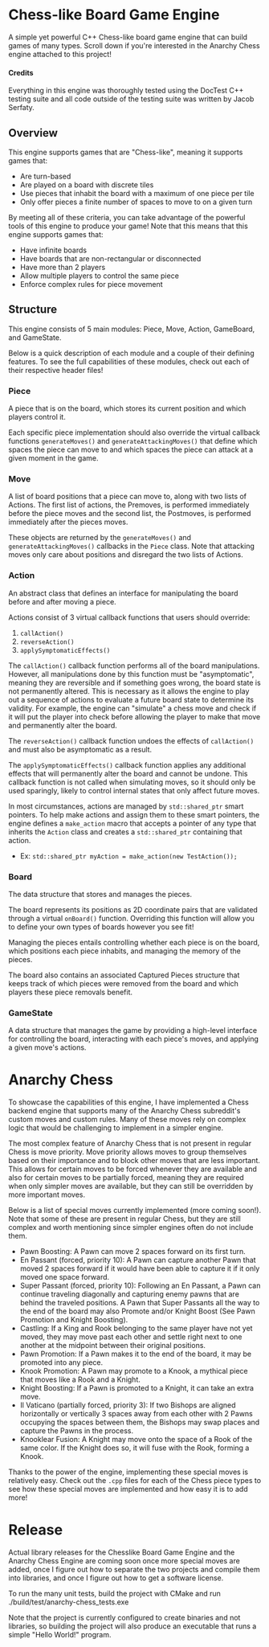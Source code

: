 # Chess-like Board Game Engine
A simple yet powerful C++ Chess-like board game engine that can build games of many types. Scroll down if you're interested in the Anarchy Chess engine attached to this project!

#### Credits
Everything in this engine was thoroughly tested using the DocTest C++ testing suite and all code outside of the testing suite was written by Jacob Serfaty.

## Overview
This engine supports games that are "Chess-like", meaning it supports games that:
- Are turn-based
- Are played on a board with discrete tiles
- Use pieces that inhabit the board with a maximum of one piece per tile
- Only offer pieces a finite number of spaces to move to on a given turn

By meeting all of these criteria, you can take advantage of the powerful tools of this engine to produce your game!
Note that this means that this engine supports games that:
- Have infinite boards
- Have boards that are non-rectangular or disconnected
- Have more than 2 players
- Allow multiple players to control the same piece
- Enforce complex rules for piece movement



## Structure
This engine consists of 5 main modules: Piece, Move, Action, GameBoard, and GameState.

Below is a quick description of each module and a couple of their defining features. To see the full capabilities of these modules, check out each of their respective header files!

### Piece
A piece that is on the board, which stores its current position and which players control it. 

Each specific piece implementation should also override the virtual callback functions `generateMoves()` and `generateAttackingMoves()` that define which spaces the piece can move to and which spaces the piece can attack at a given moment in the game.

### Move
A list of board positions that a piece can move to, along with two lists of Actions. The first list of actions, the Premoves, is performed immediately before the piece moves and the second list, the Postmoves, is performed immediately after the pieces moves.

These objects are returned by the `generateMoves()` and `generateAttackingMoves()` callbacks in the `Piece` class. Note that attacking moves only care about positions and disregard the two lists of Actions.

### Action
An abstract class that defines an interface for manipulating the board before and after moving a piece.

Actions consist of 3 virtual callback functions that users should override:
1. `callAction()`
2. `reverseAction()`
3. `applySymptomaticEffects()`

The `callAction()` callback function performs all of the board manipulations. However, all manipulations done by this function must be "asymptomatic", meaning they are reversible and if something goes wrong, the board state is not permanently altered. This is necessary as it allows the engine to play out a sequence of actions to evaluate a future board state to determine its validity. For example, the engine can "simulate" a chess move and check if it will put the player into check before allowing the player to make that move and permanently alter the board.

The `reverseAction()` callback function undoes the effects of `callAction()` and must also be asymptomatic as a result.

The `applySymptomaticEffects()` callback function applies any additional effects that will permanently alter the board and cannot be undone. This callback function is not called when simulating moves, so it should only be used sparingly, likely to control internal states that only affect future moves.

In most circumstances, actions are managed by `std::shared_ptr` smart pointers. To help make actions and assign them to these smart pointers, the engine defines a `make_action` macro that accepts a pointer of any type that inherits the `Action` class and creates a `std::shared_ptr` containing that action.
- Ex: `std::shared_ptr myAction = make_action(new TestAction());`

### Board
The data structure that stores and manages the pieces. 

The board represents its positions as 2D coordinate pairs that are validated through a virtual `onBoard()` function. Overriding this function will allow you to define your own types of boards however you see fit!

Managing the pieces entails controlling whether each piece is on the board, which positions each piece inhabits, and managing the memory of the pieces. 

The board also contains an associated Captured Pieces structure that keeps track of which pieces were removed from the board and which players these piece removals benefit.

### GameState
A data structure that manages the game by providing a high-level interface for controlling the board, interacting with each piece's moves, and applying a given move's actions.

# Anarchy Chess
To showcase the capabilities of this engine, I have implemented a Chess backend engine that supports many of the Anarchy Chess subreddit's custom moves and custom rules. Many of these moves rely on complex logic that would be challenging to implement in a simpler engine.

The most complex feature of Anarchy Chess that is not present in regular Chess is move priority. Move priority allows moves to group themselves based on their importance and to block other moves that are less important. This allows for certain moves to be forced whenever they are available and also for certain moves to be partially forced, meaning they are required when only simpler moves are available, but they can still be overridden by more important moves.

Below is a list of special moves currently implemented (more coming soon!). Note that some of these are present in regular Chess, but they are still complex and worth mentioning since simpler engines often do not include them.
- Pawn Boosting: A Pawn can move 2 spaces forward on its first turn.
- En Passant (forced, priority 10): A Pawn can capture another Pawn that moved 2 spaces forward if it would have been able to capture it if it only moved one space forward.
- Super Passant (forced, priority 10): Following an En Passant, a Pawn can continue traveling diagonally and capturing enemy pawns that are behind the traveled positions. A Pawn that Super Passants all the way to the end of the board may also Promote and/or Knight Boost (See Pawn Promotion and Knight Boosting).
- Castling: If a King and Rook belonging to the same player have not yet moved, they may move past each other and settle right next to one another at the midpoint between their original positions.
- Pawn Promotion: If a Pawn makes it to the end of the board, it may be promoted into any piece.
- Knook Promotion: A Pawn may promote to a Knook, a mythical piece that moves like a Rook and a Knight.
- Knight Boosting: If a Pawn is promoted to a Knight, it can take an extra move.
- Il Vaticano (partially forced, priority 3): If two Bishops are aligned horizontally or vertically 3 spaces away from each other with 2 Pawns occupying the spaces between them, the Bishops may swap places and capture the Pawns in the process.
- Knooklear Fusion: A Knight may move onto the space of a Rook of the same color. If the Knight does so, it will fuse with the Rook, forming a Knook.

Thanks to the power of the engine, implementing these special moves is relatively easy. Check out the `.cpp` files for each of the Chess piece types to see how these special moves are implemented and how easy it is to add more!

# Release
Actual library releases for the Chesslike Board Game Engine and the Anarchy Chess Engine are coming soon once more special moves are added, once I figure out how to separate the two projects and compile them into libraries, and once I figure out how to get a software license. 

To run the many unit tests, build the project with CMake and run ./build/test/anarchy-chess_tests.exe

Note that the project is currently configured to create binaries and not libraries, so building the project will also produce an executable that runs a simple "Hello World!" program.
